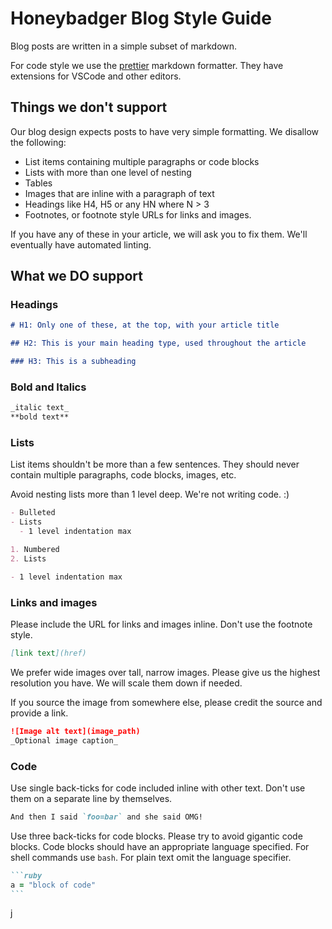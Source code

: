 # Honeybadger Blog Style Guide

Blog posts are written in a simple subset of markdown.

For code style we use the [prettier](https://prettier.io) markdown formatter. They have extensions for VSCode and other editors.

## Things we don't support

Our blog design expects posts to have very simple formatting. We disallow the following:

- List items containing multiple paragraphs or code blocks
- Lists with more than one level of nesting
- Tables
- Images that are inline with a paragraph of text
- Headings like H4, H5 or any HN where N > 3
- Footnotes, or footnote style URLs for links and images.

If you have any of these in your article, we will ask you to fix them. We'll eventually have automated linting.

## What we DO support

### Headings

```markdown
# H1: Only one of these, at the top, with your article title

## H2: This is your main heading type, used throughout the article

### H3: This is a subheading
```

### Bold and Italics

```markdown
_italic text_
**bold text**
```

### Lists

List items shouldn't be more than a few sentences. They should never contain multiple paragraphs, code blocks, images, etc.

Avoid nesting lists more than 1 level deep. We're not writing code. :)

```markdown
- Bulleted
- Lists
  - 1 level indentation max
```

```markdown
1. Numbered
2. Lists

- 1 level indentation max
```

### Links and images

Please include the URL for links and images inline. Don't use the footnote style.

```markdown
[link text](href)
```

We prefer wide images over tall, narrow images. Please give us the highest resolution you have. We will scale them down if needed.

If you source the image from somewhere else, please credit the source and provide a link.

```markdown
![Image alt text](image_path)
_Optional image caption_
```

### Code

Use single back-ticks for code included inline with other text. Don't use them on a separate line by themselves.

```markdown
And then I said `foo=bar` and she said OMG!
```

Use three back-ticks for code blocks. Please try to avoid gigantic code blocks. Code blocks should have an appropriate language specified. For shell commands use `bash`. For plain text omit the language specifier.

````markdown
```ruby
a = "block of code"
```
````
j